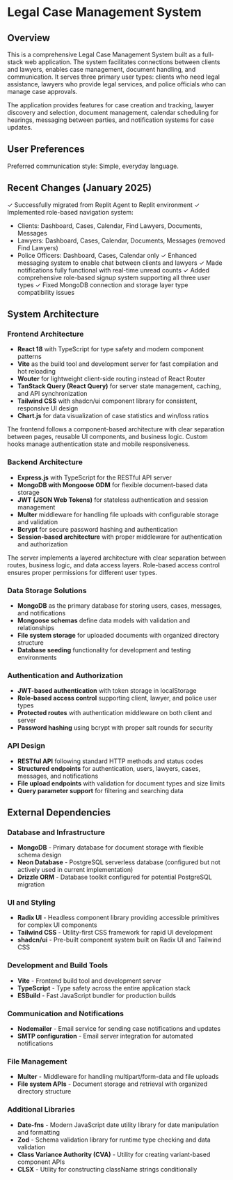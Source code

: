 # Legal Case Management System

## Overview

This is a comprehensive Legal Case Management System built as a full-stack web application. The system facilitates connections between clients and lawyers, enables case management, document handling, and communication. It serves three primary user types: clients who need legal assistance, lawyers who provide legal services, and police officials who can manage case approvals.

The application provides features for case creation and tracking, lawyer discovery and selection, document management, calendar scheduling for hearings, messaging between parties, and notification systems for case updates.

## User Preferences

Preferred communication style: Simple, everyday language.

## Recent Changes (January 2025)

✓ Successfully migrated from Replit Agent to Replit environment
✓ Implemented role-based navigation system:
  - Clients: Dashboard, Cases, Calendar, Find Lawyers, Documents, Messages
  - Lawyers: Dashboard, Cases, Calendar, Documents, Messages (removed Find Lawyers)
  - Police Officers: Dashboard, Cases, Calendar only
✓ Enhanced messaging system to enable chat between clients and lawyers
✓ Made notifications fully functional with real-time unread counts
✓ Added comprehensive role-based signup system supporting all three user types
✓ Fixed MongoDB connection and storage layer type compatibility issues

## System Architecture

### Frontend Architecture
- **React 18** with TypeScript for type safety and modern component patterns
- **Vite** as the build tool and development server for fast compilation and hot reloading
- **Wouter** for lightweight client-side routing instead of React Router
- **TanStack Query (React Query)** for server state management, caching, and API synchronization
- **Tailwind CSS** with shadcn/ui component library for consistent, responsive UI design
- **Chart.js** for data visualization of case statistics and win/loss ratios

The frontend follows a component-based architecture with clear separation between pages, reusable UI components, and business logic. Custom hooks manage authentication state and mobile responsiveness.

### Backend Architecture
- **Express.js** with TypeScript for the RESTful API server
- **MongoDB with Mongoose ODM** for flexible document-based data storage
- **JWT (JSON Web Tokens)** for stateless authentication and session management
- **Multer** middleware for handling file uploads with configurable storage and validation
- **Bcrypt** for secure password hashing and authentication
- **Session-based architecture** with proper middleware for authentication and authorization

The server implements a layered architecture with clear separation between routes, business logic, and data access layers. Role-based access control ensures proper permissions for different user types.

### Data Storage Solutions
- **MongoDB** as the primary database for storing users, cases, messages, and notifications
- **Mongoose schemas** define data models with validation and relationships
- **File system storage** for uploaded documents with organized directory structure
- **Database seeding** functionality for development and testing environments

### Authentication and Authorization
- **JWT-based authentication** with token storage in localStorage
- **Role-based access control** supporting client, lawyer, and police user types
- **Protected routes** with authentication middleware on both client and server
- **Password hashing** using bcrypt with proper salt rounds for security

### API Design
- **RESTful API** following standard HTTP methods and status codes
- **Structured endpoints** for authentication, users, lawyers, cases, messages, and notifications
- **File upload endpoints** with validation for document types and size limits
- **Query parameter support** for filtering and searching data

## External Dependencies

### Database and Infrastructure
- **MongoDB** - Primary database for document storage with flexible schema design
- **Neon Database** - PostgreSQL serverless database (configured but not actively used in current implementation)
- **Drizzle ORM** - Database toolkit configured for potential PostgreSQL migration

### UI and Styling
- **Radix UI** - Headless component library providing accessible primitives for complex UI components
- **Tailwind CSS** - Utility-first CSS framework for rapid UI development
- **shadcn/ui** - Pre-built component system built on Radix UI and Tailwind CSS

### Development and Build Tools
- **Vite** - Frontend build tool and development server
- **TypeScript** - Type safety across the entire application stack
- **ESBuild** - Fast JavaScript bundler for production builds

### Communication and Notifications
- **Nodemailer** - Email service for sending case notifications and updates
- **SMTP configuration** - Email server integration for automated notifications

### File Management
- **Multer** - Middleware for handling multipart/form-data and file uploads
- **File system APIs** - Document storage and retrieval with organized directory structure

### Additional Libraries
- **Date-fns** - Modern JavaScript date utility library for date manipulation and formatting
- **Zod** - Schema validation library for runtime type checking and data validation
- **Class Variance Authority (CVA)** - Utility for creating variant-based component APIs
- **CLSX** - Utility for constructing className strings conditionally
